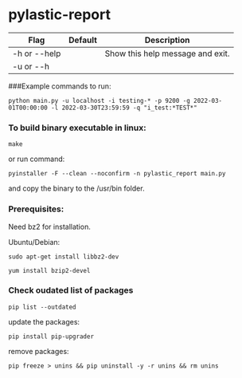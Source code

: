 # pylastic-report

| Flag | Default | Description |
|---|---| --- |
| -h or --help |   | Show this help message and exit. |
| -u or --h | | |

###Example commands to run:

````shell
python main.py -u localhost -i testing-* -p 9200 -g 2022-03-01T00:00:00 -l 2022-03-30T23:59:59 -q "i_test:*TEST*"
````

### To build binary executable in linux:

````shell
make
````

or run command:

````shell
pyinstaller -F --clean --noconfirm -n pylastic_report main.py
````

and copy the binary to the /usr/bin folder.

### Prerequisites:

Need bz2 for installation.

Ubuntu/Debian:

```shell
sudo apt-get install libbz2-dev
```

````shell
yum install bzip2-devel
````

### Check oudated list of packages

````shell
pip list --outdated
````

update the packages:

````shell
pip install pip-upgrader
````

remove packages:

```shell
pip freeze > unins && pip uninstall -y -r unins && rm unins
```